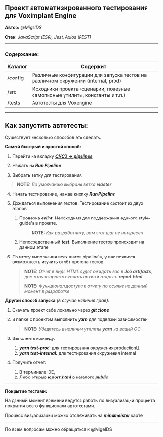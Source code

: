 ## Проект автоматизированного тестирования для Voximplant Engine

**Автор:** *@MigelDS*

**Стек:** *JavaScript (ES6), Jest, Axios (REST)*

---

### Содержание:

| Каталог | Содержит                                                     |
| :------ | ------------------------------------------------------------ |
| /config | Различные конфигурации для запуска тестов на различном окружении (internal, prod) |
| /src    | Исходники проекта (сценарии, полезные самописные утилиты, константы и т.п.) |
| /tests  | Автотесты для Voxengine                                      |

---

## Как запустить автотесты:

Существует несколько способов это сделать.

**Самый быстрый и простой способ:**

1. Перейти на вкладку [***CI/CD -> pipelines***](https://git.zingaya.com/tests/voxengine_AT/pipelines)

2. Нажать на ***Run Pipeline***

3. Выбрать ветку для тестирования. 

> **NOTE:** *По умолчанию выбрана ветка **master***

4. Начать тестирование, нажав кнопку ***Run Pipeline***

5. Дождаться выполнения тестов. Тестирование состоит из двух этапов

   1. Проверка ***eslint***. Необходима для поддержания единого style-guide'a в проекте. 

      > **NOTE:** *Как разработчику, вам этот шаг не интересен*

   2. Непосредственный ***test***. Выполнение тестов происходит на данном этапе.

6. По итогу выполнения всех шагов pipeline'а, у вас появится возможность изучить отчёт прогона тестов. 

   > **NOTE:** *Отчет в виде HTML будет ожидать вас в **Job artifacts**, достаточно просто скачать архив и открыть **report.html***
   >
   > **NOTE:** *Функционал доступа к отчету по ссылке на данный момент в разработке*

**Другой способ запуска** *(в случае наличия прав):*

1. Скачать проект себе локально через ***git clone***

2. В папке с проектом выполнить ***yarn*** для подвязки зависимостей

   > **NOTE:** *Убедитесь в наличии утилиты **yarn** на вашей ОС*

3. Выполнить команду:

   1. ***yarn test-prod***: для тестирования окружения productionЦ
   2. ***yarn test-internal:*** для тестирования окружения internal

4. Получить отчет:

   1. В терминале IDE, 
   2. Либо открыв ***report.html*** в каталоге ***public***

---

**Покрытие тестами:**

На данный момент времени ведутся работы по визуализации процента покрытия всего функционала автотестами.

Процесс визуализации можно отслеживать на [***mindmeister***](https://mm.tt/1366767423?t=9SnP0KS7yg) карте

---

По всем вопросам можно обращаться к @MigelDS

